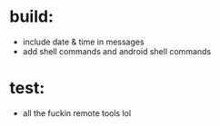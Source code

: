 # build:
* include date & time in messages
* add shell commands and android shell commands

# test:
* all the fuckin remote tools lol
